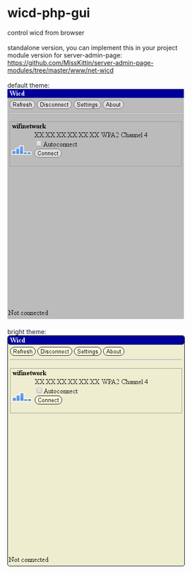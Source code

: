 # wicd-php-gui
control wicd from browser<br><br>
standalone version, you can implement this in your project<br>
module version for server-admin-page: https://github.com/MissKittin/server-admin-page-modules/tree/master/www/net-wicd<br><br>
default theme:<br>
![default](https://raw.githubusercontent.com/MissKittin/wicd-php-gui/master/default_preview.png)<br><br>
bright theme:<br>
![bright](https://raw.githubusercontent.com/MissKittin/wicd-php-gui/master/bright_preview.png)
